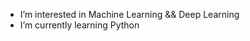 -    I’m interested in Machine Learning && Deep Learning
-    I’m currently learning Python
<!---
xGoody/xGoody is a ✨ special ✨ repository because its `README.md` (this file) appears on your GitHub profile.
You can click the Preview link to take a look at your changes.
--->
